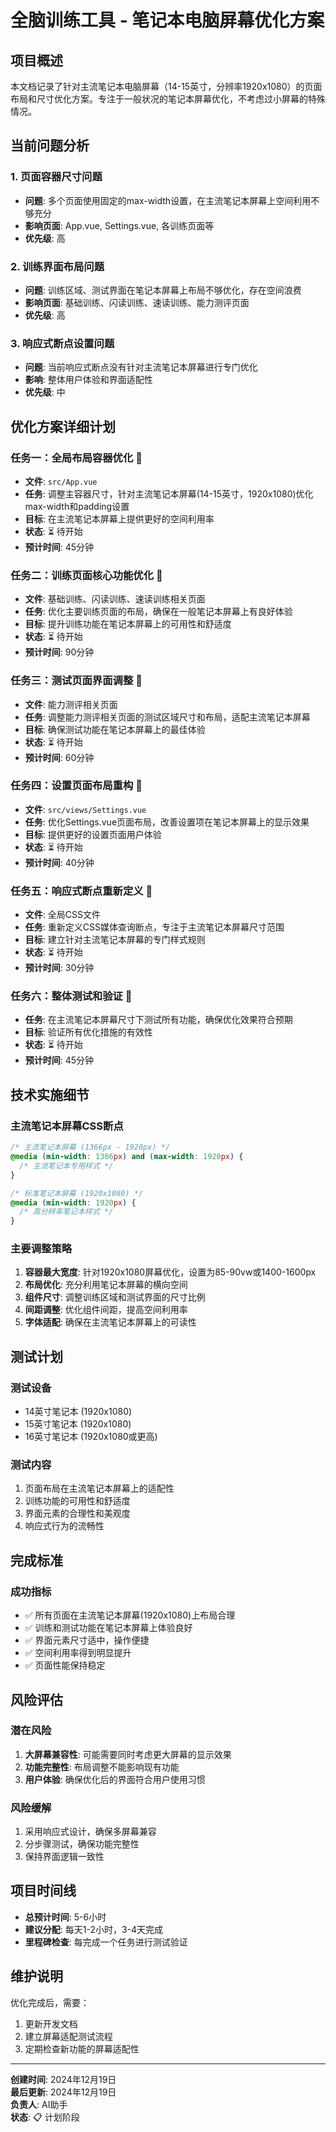# 全脑训练工具 - 笔记本电脑屏幕优化方案

## 项目概述
本文档记录了针对主流笔记本电脑屏幕（14-15英寸，分辨率1920x1080）的页面布局和尺寸优化方案。专注于一般状况的笔记本屏幕优化，不考虑过小屏幕的特殊情况。

## 当前问题分析

### 1. 页面容器尺寸问题
- **问题**: 多个页面使用固定的max-width设置，在主流笔记本屏幕上空间利用不够充分
- **影响页面**: App.vue, Settings.vue, 各训练页面等
- **优先级**: 高

### 2. 训练界面布局问题
- **问题**: 训练区域、测试界面在笔记本屏幕上布局不够优化，存在空间浪费
- **影响页面**: 基础训练、闪读训练、速读训练、能力测评页面
- **优先级**: 高

### 3. 响应式断点设置问题
- **问题**: 当前响应式断点没有针对主流笔记本屏幕进行专门优化
- **影响**: 整体用户体验和界面适配性
- **优先级**: 中

## 优化方案详细计划

### 任务一：全局布局容器优化 🔄
- **文件**: `src/App.vue`
- **任务**: 调整主容器尺寸，针对主流笔记本屏幕(14-15英寸，1920x1080)优化max-width和padding设置
- **目标**: 在主流笔记本屏幕上提供更好的空间利用率
- **状态**: ⏳ 待开始
- **预计时间**: 45分钟

### 任务二：训练页面核心功能优化 🔄
- **文件**: 基础训练、闪读训练、速读训练相关页面
- **任务**: 优化主要训练页面的布局，确保在一般笔记本屏幕上有良好体验
- **目标**: 提升训练功能在笔记本屏幕上的可用性和舒适度
- **状态**: ⏳ 待开始
- **预计时间**: 90分钟

### 任务三：测试页面界面调整 🔄
- **文件**: 能力测评相关页面
- **任务**: 调整能力测评相关页面的测试区域尺寸和布局，适配主流笔记本屏幕
- **目标**: 确保测试功能在笔记本屏幕上的最佳体验
- **状态**: ⏳ 待开始
- **预计时间**: 60分钟

### 任务四：设置页面布局重构 🔄
- **文件**: `src/views/Settings.vue`
- **任务**: 优化Settings.vue页面布局，改善设置项在笔记本屏幕上的显示效果
- **目标**: 提供更好的设置页面用户体验
- **状态**: ⏳ 待开始
- **预计时间**: 40分钟

### 任务五：响应式断点重新定义 🔄
- **文件**: 全局CSS文件
- **任务**: 重新定义CSS媒体查询断点，专注于主流笔记本屏幕尺寸范围
- **目标**: 建立针对主流笔记本屏幕的专门样式规则
- **状态**: ⏳ 待开始
- **预计时间**: 30分钟

### 任务六：整体测试和验证 🔄
- **任务**: 在主流笔记本屏幕尺寸下测试所有功能，确保优化效果符合预期
- **目标**: 验证所有优化措施的有效性
- **状态**: ⏳ 待开始
- **预计时间**: 45分钟

## 技术实施细节

### 主流笔记本屏幕CSS断点
```css
/* 主流笔记本屏幕 (1366px - 1920px) */
@media (min-width: 1366px) and (max-width: 1920px) {
  /* 主流笔记本专用样式 */
}

/* 标准笔记本屏幕 (1920x1080) */
@media (min-width: 1920px) {
  /* 高分辨率笔记本样式 */
}
```

### 主要调整策略
1. **容器最大宽度**: 针对1920x1080屏幕优化，设置为85-90vw或1400-1600px
2. **布局优化**: 充分利用笔记本屏幕的横向空间
3. **组件尺寸**: 调整训练区域和测试界面的尺寸比例
4. **间距调整**: 优化组件间距，提高空间利用率
5. **字体适配**: 确保在主流笔记本屏幕上的可读性

## 测试计划

### 测试设备
- 14英寸笔记本 (1920x1080)
- 15英寸笔记本 (1920x1080)
- 16英寸笔记本 (1920x1080或更高)

### 测试内容
1. 页面布局在主流笔记本屏幕上的适配性
2. 训练功能的可用性和舒适度
3. 界面元素的合理性和美观度
4. 响应式行为的流畅性

## 完成标准

### 成功指标
- ✅ 所有页面在主流笔记本屏幕(1920x1080)上布局合理
- ✅ 训练和测试功能在笔记本屏幕上体验良好
- ✅ 界面元素尺寸适中，操作便捷
- ✅ 空间利用率得到明显提升
- ✅ 页面性能保持稳定

## 风险评估

### 潜在风险
1. **大屏幕兼容性**: 可能需要同时考虑更大屏幕的显示效果
2. **功能完整性**: 布局调整不能影响现有功能
3. **用户体验**: 确保优化后的界面符合用户使用习惯

### 风险缓解
1. 采用响应式设计，确保多屏幕兼容
2. 分步骤测试，确保功能完整性
3. 保持界面逻辑一致性

## 项目时间线

- **总预计时间**: 5-6小时
- **建议分配**: 每天1-2小时，3-4天完成
- **里程碑检查**: 每完成一个任务进行测试验证

## 维护说明

优化完成后，需要：
1. 更新开发文档
2. 建立屏幕适配测试流程
3. 定期检查新功能的屏幕适配性

---

**创建时间**: 2024年12月19日  
**最后更新**: 2024年12月19日  
**负责人**: AI助手  
**状态**: 📋 计划阶段